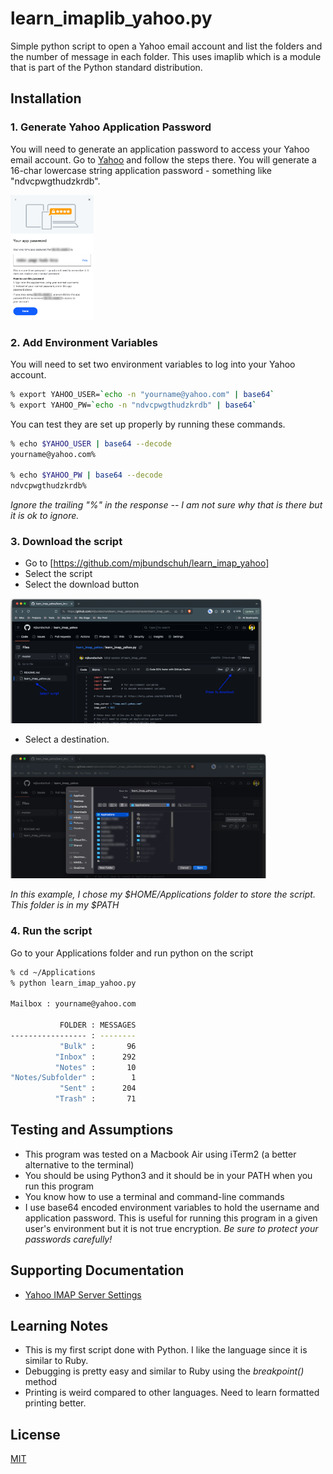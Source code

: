 # learn_imaplib_yahoo.py

Simple python script to open a Yahoo email account and list the folders and the number of message in each folder. This uses imaplib which is a module that is part of the Python standard distribution.

## Installation

### 1. Generate Yahoo Application Password

You will need to generate an application password to access your Yahoo email account. Go to [Yahoo](https://help.yahoo.com/kb/SLN15241.html) and follow the steps there. You will generate a 16-char lowercase string application password - something like "ndvcpwgthudzkrdb".

<img src="images/gen-app-pw.png" alt="Yahoo Generate App Password" height="200"/>

### 2. Add Environment Variables

You will need to set two environment variables to log into your Yahoo account.

```bash
% export YAHOO_USER=`echo -n "yourname@yahoo.com" | base64`
% export YAHOO_PW=`echo -n "ndvcpwgthudzkrdb" | base64`
```

You can test they are set up properly by running these commands.

```bash
% echo $YAHOO_USER | base64 --decode
yourname@yahoo.com%

% echo $YAHOO_PW | base64 --decode
ndvcpwgthudzkrdb%
```
_Ignore the trailing "%" in the response -- I am not sure why that is there but it is ok to ignore._ 

### 3. Download the script

* Go to [https://github.com/mjbundschuh/learn_imap_yahoo] 
* Select the script
* Select the download button

<img src="images/learn_imap_yahoo1.png" alt="Download Script" height="200"/>

* Select a destination. 

<img src="images/learn_imap_yahoo2.png" alt="Select Download Location" height="200"/>

_In this example, I chose my $HOME/Applications folder to store the script. This folder is in my $PATH_

### 4. Run the script

Go to your Applications folder and run python on the script

```bash
% cd ~/Applications
% python learn_imap_yahoo.py

Mailbox : yourname@yahoo.com

           FOLDER : MESSAGES
----------------- : --------
           "Bulk" :       96
          "Inbox" :      292
          "Notes" :       10
"Notes/Subfolder" :        1
           "Sent" :      204
          "Trash" :       71
```

## Testing and Assumptions

* This program was tested on a Macbook Air using iTerm2 (a better alternative to the terminal)
* You should be using Python3 and it should be in your PATH when you run this program
* You know how to use a terminal and command-line commands
* I use base64 encoded environment variables to hold the username and application password. This is useful for running this program in a given user's environment but it is not true encryption. *Be sure to protect your passwords carefully!*

## Supporting Documentation

* [Yahoo IMAP Server Settings](https://help.yahoo.com/kb/SLN4075.html)

## Learning Notes
* This is my first script done with Python. I like the language since it is similar to Ruby.
* Debugging is pretty easy and similar to Ruby using the _breakpoint()_ method
* Printing is weird compared to other languages. Need to learn formatted printing better.

## License

[MIT](https://choosealicense.com/licenses/mit/)
